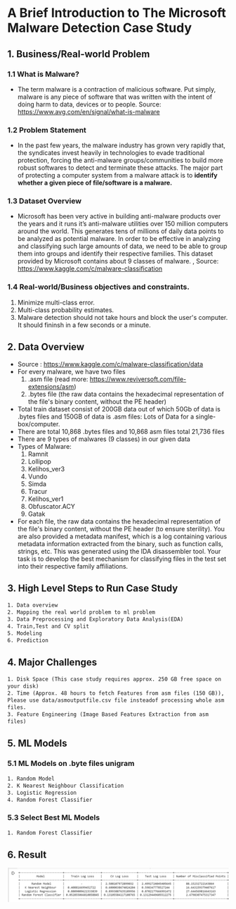 <h1>A Brief Introduction to The Microsoft Malware Detection Case Study</h1>

<h2>1. Business/Real-world Problem</h2>

<h3>1.1 What is Malware?</h3>

- The term malware is a contraction of malicious software. Put simply, malware is any piece of software that was written with the intent of doing harm to data, devices or to people.
Source: https://www.avg.com/en/signal/what-is-malware

<h3>1.2 Problem Statement</h3>

- In the past few years, the malware industry has grown very rapidly that, the syndicates invest heavily in technologies to evade traditional protection, forcing the anti-malware groups/communities to build more robust softwares to detect and terminate these attacks. The major part of protecting a computer system from a malware attack is to <b>identify whether a given piece of file/software is a malware.</b>

<h3>1.3 Dataset Overview</h3>

- Microsoft has been very active in building anti-malware products over the years and it runs it’s anti-malware utilities over 150 million computers around the world. This generates tens of millions of daily data points to be analyzed as potential malware. In order to be effective in analyzing and classifying such large amounts of data, we need to be able to group them into groups and identify their respective families.
This dataset provided by Microsoft contains about 9 classes of malware. , Source: https://www.kaggle.com/c/malware-classification

<h3>1.4 Real-world/Business objectives and constraints.</h3>

1. Minimize multi-class error.
2. Multi-class probability estimates.
3. Malware detection should not take hours and block the user's computer. It should fininsh in a few seconds or a minute.

<h2>2. Data Overview</h2>

- Source : https://www.kaggle.com/c/malware-classification/data
- For every malware, we have two files
    1. .asm file (read more: https://www.reviversoft.com/file-extensions/asm)
    2. .bytes file (the raw data contains the hexadecimal representation of the file's binary content, without the PE header)
- Total train dataset consist of 200GB data out of which 50Gb of data is .bytes files and 150GB of data is .asm files: Lots of Data for a single-box/computer.
- There are total 10,868 .bytes files and 10,868 asm files total 21,736 files
- There are 9 types of malwares (9 classes) in our given data
- Types of Malware:
    1. Ramnit
    2. Lollipop
    3. Kelihos_ver3
    4. Vundo
    5. Simda
    6. Tracur
    7. Kelihos_ver1
    8. Obfuscator.ACY
    9. Gatak
- For each file, the raw data contains the hexadecimal representation of the file's binary content, without the PE header (to ensure sterility).  You are also provided a metadata manifest, which is a log containing various metadata information extracted from the binary, such as function calls, strings, etc. This was generated using the IDA disassembler tool. Your task is to develop the best mechanism for classifying files in the test set into their respective family affiliations.

<h2>3. High Level Steps to Run Case Study</h2>

    1. Data overview
    2. Mapping the real world problem to ml problem
    3. Data Preprocessing and Exploratory Data Analysis(EDA)
    4. Train,Test and CV split
    5. Modeling
    6. Prediction

<h2>4. Major Challenges</h2>

    1. Disk Space (This case study requires approx. 250 GB free space on your disk)
    2. Time (Approx. 48 hours to fetch Features from asm files (150 GB)), Please use data/asmoutputfile.csv file insteadof processing whole asm files.
    3. Feature Engineering (Image Based Features Extraction from asm files)

<h2>5. ML Models</h2>

<h3>5.1 ML Models on .byte files unigram</h3>

    1. Random Model 
    2. K Nearest Neighbour Classification 
    3. Logistic Regression 
    4. Random Forest Classifier
 
<h3>5.3 Select Best ML Models</h3>

    1. Random Forest Classifier
 

<h2>6. Result</h2>

![Model Result](model-results.png "Model Result")

